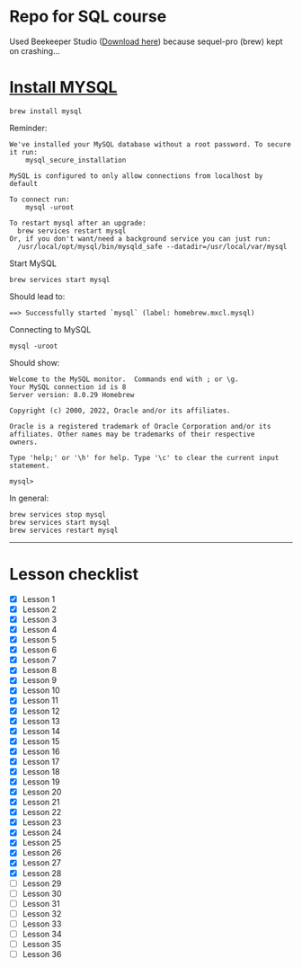# Repo for SQL course

Used Beekeeper Studio ([Download here](https://www.beekeeperstudio.io/get)) because sequel-pro (brew) kept on crashing...

# [Install MYSQL](https://database.guide/install-mysql-on-a-mac/)

`brew install mysql`

Reminder:
```
We've installed your MySQL database without a root password. To secure it run:
    mysql_secure_installation

MySQL is configured to only allow connections from localhost by default

To connect run:
    mysql -uroot

To restart mysql after an upgrade:
  brew services restart mysql
Or, if you don't want/need a background service you can just run:
  /usr/local/opt/mysql/bin/mysqld_safe --datadir=/usr/local/var/mysql
```

Start MySQL

```
brew services start mysql
```

Should lead to: 

```
==> Successfully started `mysql` (label: homebrew.mxcl.mysql)
```

Connecting to MySQL
```
mysql -uroot
```

Should show:
```
Welcome to the MySQL monitor.  Commands end with ; or \g.
Your MySQL connection id is 8
Server version: 8.0.29 Homebrew

Copyright (c) 2000, 2022, Oracle and/or its affiliates.

Oracle is a registered trademark of Oracle Corporation and/or its
affiliates. Other names may be trademarks of their respective
owners.

Type 'help;' or '\h' for help. Type '\c' to clear the current input statement.

mysql>
```

In general: 

```
brew services stop mysql
brew services start mysql
brew services restart mysql
```

----------
# Lesson checklist
- [x] Lesson 1
- [x] Lesson 2
- [x] Lesson 3
- [x] Lesson 4
- [x] Lesson 5
- [x] Lesson 6
- [x] Lesson 7
- [x] Lesson 8
- [x] Lesson 9
- [x] Lesson 10
- [x] Lesson 11
- [x] Lesson 12
- [x] Lesson 13
- [x] Lesson 14
- [x] Lesson 15
- [x] Lesson 16
- [x] Lesson 17
- [x] Lesson 18
- [x] Lesson 19
- [x] Lesson 20
- [x] Lesson 21
- [x] Lesson 22
- [x] Lesson 23
- [x] Lesson 24
- [x] Lesson 25
- [x] Lesson 26
- [x] Lesson 27
- [x] Lesson 28
- [ ] Lesson 29
- [ ] Lesson 30
- [ ] Lesson 31
- [ ] Lesson 32
- [ ] Lesson 33
- [ ] Lesson 34
- [ ] Lesson 35
- [ ] Lesson 36
